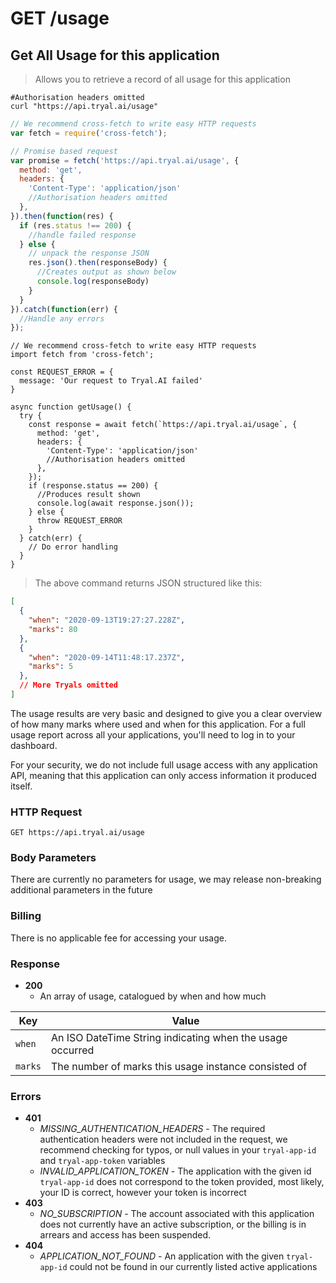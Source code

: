 # <span class="get">GET</span> /usage

## Get All Usage for this application

> Allows you to retrieve a record of all usage for this application

```shell
#Authorisation headers omitted
curl "https://api.tryal.ai/usage"
```

```javascript
// We recommend cross-fetch to write easy HTTP requests
var fetch = require('cross-fetch');

// Promise based request
var promise = fetch('https://api.tryal.ai/usage', {
  method: 'get',
  headers: {
    'Content-Type': 'application/json'
    //Authorisation headers omitted
  }, 
}).then(function(res) {
  if (res.status !== 200) {
    //handle failed response
  } else {
    // unpack the response JSON
    res.json().then(responseBody) {
      //Creates output as shown below
      console.log(responseBody)
    }
  }
}).catch(function(err) {
  //Handle any errors
});
```

```javascript--ESNext
// We recommend cross-fetch to write easy HTTP requests
import fetch from 'cross-fetch';

const REQUEST_ERROR = {
  message: 'Our request to Tryal.AI failed'
}

async function getUsage() {
  try {
    const response = await fetch(`https://api.tryal.ai/usage`, {
      method: 'get',
      headers: {
        'Content-Type': 'application/json'
        //Authorisation headers omitted
      },
    });
    if (response.status == 200) {
      //Produces result shown
      console.log(await response.json());
    } else {
      throw REQUEST_ERROR
    }
  } catch(err) {
    // Do error handling
  }
}
```

> The above command returns JSON structured like this:

```json
[
  {
    "when": "2020-09-13T19:27:27.228Z",
    "marks": 80
  },
  {
    "when": "2020-09-14T11:48:17.237Z",
    "marks": 5
  },
  // More Tryals omitted
]
```

The usage results are very basic and designed to give you a clear overview of how many marks where used and when for this application. For a full usage report across all your applications, you'll need to log in to your dashboard.

For your security, we do not include full usage access with any application API, meaning that this application can only access information it produced itself.

### HTTP Request

`GET https://api.tryal.ai/usage`

### Body Parameters

There are currently no parameters for usage, we may release non-breaking additional parameters in the future

### Billing

There is no applicable fee for accessing your usage.

### Response
- **200**
  - An array of usage, catalogued by when and how much

Key | Value
--- | -----
`when`  | An ISO DateTime String indicating when the usage occurred
`marks` | The number of marks this usage instance consisted of

### Errors
- **401**
  - *MISSING_AUTHENTICATION_HEADERS* - The required authentication headers were not included in the
    request, we recommend checking for typos, or null values in your `tryal-app-id` and `tryal-app-token`
    variables
  - *INVALID_APPLICATION_TOKEN* - The application with the given id `tryal-app-id` does not correspond to
    the token provided, most likely, your ID is correct, however your token is incorrect
- **403**
  - *NO_SUBSCRIPTION* - The account associated with this application does not currently have an active
    subscription, or the billing is in arrears and access has been suspended.
- **404**
  - *APPLICATION_NOT_FOUND* - An application with the given `tryal-app-id` could not be found in our
    currently listed active applications


